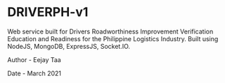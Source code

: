 # DRIVERPH-v1

Web service built for Drivers Roadworthiness Improvement Verification Education and Readiness for the Philippine Logistics Industry. Built using NodeJS, MongoDB, ExpressJS, Socket.IO.





Author - Eejay Taa





Date - March 2021

